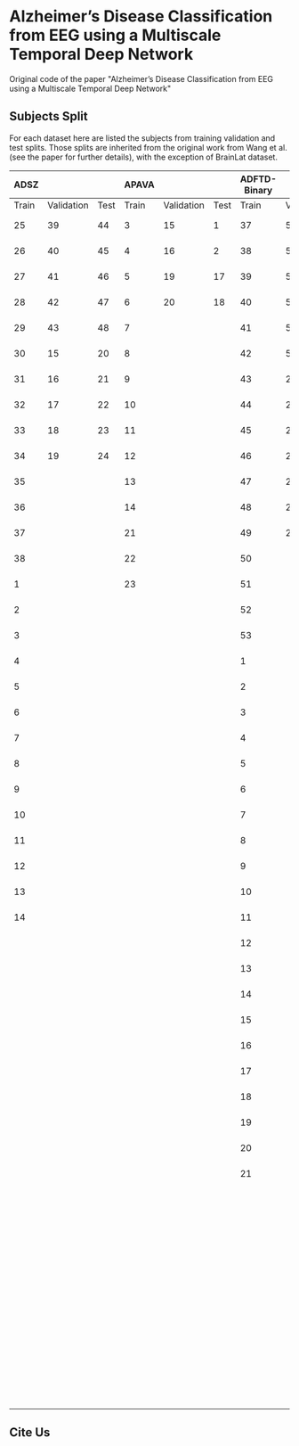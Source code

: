 # Alzheimer’s Disease Classification from EEG using a Multiscale Temporal Deep Network

Original code of the paper "Alzheimer’s Disease Classification from EEG using a Multiscale Temporal Deep Network"

## Subjects Split

For each dataset here are listed the subjects from training validation and test splits. Those splits are inherited from the original work from Wang et al. (see the paper for further details), with the exception of BrainLat dataset.

| ADSZ   |            |      | APAVA  |            |      | ADFTD-Binary |            |      | ADFTD  |            |      | BrainLat           |                    |                    |
|--------|------------|------|--------|------------|------|--------------|------------|------|--------|------------|------|--------------------|--------------------|--------------------|
| Train  | Validation | Test | Train  | Validation | Test | Train        | Validation | Test | Train  | Validation | Test | Train              | Validation         | Test               |
| 25     | 39         | 44   | 3      | 15         | 1    | 37           | 54         | 60   | 37     | 54         | 60   | 1_AD_AR_sub-30020  | 1_AD_AR_sub-30009  | 1_AD_CL_sub-30005  |
| 26     | 40         | 45   | 4      | 16         | 2    | 38           | 55         | 61   | 38     | 55         | 61   | 1_AD_CL_sub-30007  | 1_AD_CL_sub-30028  | 1_AD_CL_sub-30030  |
| 27     | 41         | 46   | 5      | 19         | 17   | 39           | 56         | 62   | 39     | 56         | 62   | 1_AD_AR_sub-30008  | 1_AD_CL_sub-30033  | 1_AD_AR_sub-30004  |
| 28     | 42         | 47   | 6      | 20         | 18   | 40           | 57         | 63   | 40     | 57         | 63   | 1_AD_AR_sub-30001  | 1_AD_CL_sub-30016  | 1_AD_CL_sub-30035  |
| 29     | 43         | 48   | 7      |            |      | 41           | 58         | 64   | 41     | 58         | 64   | 1_AD_AR_sub-30015  | 1_AD_AR_sub-30018  | 1_AD_CL_sub-30019  |
| 30     | 15         | 20   | 8      |            |      | 42           | 59         | 65   | 42     | 59         | 65   | 1_AD_CL_sub-30025  | 1_AD_CL_sub-30024  | 1_AD_AR_sub-30017  |
| 31     | 16         | 21   | 9      |            |      | 43           | 22         | 29   | 43     | 79         | 84   | 1_AD_AR_sub-30002  | 1_AD_AR_sub-30011  | 1_AD_CL_sub-30027  |
| 32     | 17         | 22   | 10     |            |      | 44           | 23         | 30   | 44     | 80         | 85   | 1_AD_CL_sub-30034  | 5_HC_CL_sub-100014 | 5_HC_CL_sub-10005  |
| 33     | 18         | 23   | 11     |            |      | 45           | 24         | 31   | 45     | 81         | 86   | 1_AD_CL_sub-30010  | 5_HC_AR_sub-100024 | 5_HC_AR_sub-100018 |
| 34     | 19         | 24   | 12     |            |      | 46           | 25         | 32   | 46     | 82         | 87   | 1_AD_AR_sub-30013  | 5_HC_AR_sub-100020 | 5_HC_CL_sub-100011 |
| 35     |            |      | 13     |            |      | 47           | 26         | 33   | 47     | 83         | 88   | 1_AD_AR_sub-30012  | 5_HC_AR_sub-10006  | 5_HC_AR_sub-10002  |
| 36     |            |      | 14     |            |      | 48           | 27         | 34   | 48     | 22         | 29   | 1_AD_AR_sub-30031  | 5_HC_CL_sub-100037 | 5_HC_CL_sub-100029 |
| 37     |            |      | 21     |            |      | 49           | 28         | 35   | 49     | 23         | 30   | 1_AD_AR_sub-30026  | 5_HC_CL_sub-100034 | 5_HC_AR_sub-100031 |
| 38     |            |      | 22     |            |      | 50           |            | 36   | 50     | 24         | 31   | 1_AD_AR_sub-30029  |                    |                    |
| 1      |            |      | 23     |            |      | 51           |            |      | 51     | 25         | 32   | 1_AD_AR_sub-30022  |                    |                    |
| 2      |            |      |        |            |      | 52           |            |      | 52     | 26         | 33   | 1_AD_CL_sub-30003  |                    |                    |
| 3      |            |      |        |            |      | 53           |            |      | 53     | 27         | 34   | 1_AD_CL_sub-30014  |                    |                    |
| 4      |            |      |        |            |      | 1            |            |      | 66     | 28         | 35   | 1_AD_CL_sub-30023  |                    |                    |
| 5      |            |      |        |            |      | 2            |            |      | 67     |            | 36   | 1_AD_CL_sub-30032  |                    |                    |
| 6      |            |      |        |            |      | 3            |            |      | 68     |            |      | 1_AD_CL_sub-30006  |                    |                    |
| 7      |            |      |        |            |      | 4            |            |      | 69     |            |      | 1_AD_CL_sub-30021  |                    |                    |
| 8      |            |      |        |            |      | 5            |            |      | 70     |            |      | 5_HC_AR_sub-10004  |                    |                    |
| 9      |            |      |        |            |      | 6            |            |      | 71     |            |      | 5_HC_AR_sub-10009  |                    |                    |
| 10     |            |      |        |            |      | 7            |            |      | 72     |            |      | 5_HC_AR_sub-100035 |                    |                    |
| 11     |            |      |        |            |      | 8            |            |      | 73     |            |      | 5_HC_AR_sub-100015 |                    |                    |
| 12     |            |      |        |            |      | 9            |            |      | 74     |            |      | 5_HC_CL_sub-100016 |                    |                    |
| 13     |            |      |        |            |      | 10           |            |      | 75     |            |      | 5_HC_AR_sub-100028 |                    |                    |
| 14     |            |      |        |            |      | 11           |            |      | 76     |            |      | 5_HC_AR_sub-10003  |                    |                    |
|        |            |      |        |            |      | 12           |            |      | 77     |            |      | 5_HC_CL_sub-100017 |                    |                    |
|        |            |      |        |            |      | 13           |            |      | 78     |            |      | 5_HC_AR_sub-100022 |                    |                    |
|        |            |      |        |            |      | 14           |            |      | 1      |            |      | 5_HC_AR_sub-10007  |                    |                    |
|        |            |      |        |            |      | 15           |            |      | 2      |            |      | 5_HC_AR_sub-100033 |                    |                    |
|        |            |      |        |            |      | 16           |            |      | 3      |            |      | 5_HC_CL_sub-100010 |                    |                    |
|        |            |      |        |            |      | 17           |            |      | 4      |            |      | 5_HC_AR_sub-100038 |                    |                    |
|        |            |      |        |            |      | 18           |            |      | 5      |            |      | 5_HC_AR_sub-100026 |                    |                    |
|        |            |      |        |            |      | 19           |            |      | 6      |            |      | 5_HC_CL_sub-100021 |                    |                    |
|        |            |      |        |            |      | 20           |            |      | 7      |            |      | 5_HC_CL_sub-10001  |                    |                    |
|        |            |      |        |            |      | 21           |            |      | 8      |            |      | 5_HC_CL_sub-10008  |                    |                    |
|        |            |      |        |            |      |              |            |      | 9      |            |      | 5_HC_CL_sub-100043 |                    |                    |
|        |            |      |        |            |      |              |            |      | 10     |            |      | 5_HC_AR_sub-100012 |                    |                    |
|        |            |      |        |            |      |              |            |      | 11     |            |      | 5_HC_AR_sub-100030 |                    |                    |
|        |            |      |        |            |      |              |            |      | 12     |            |      |                    |                    |                    |
|        |            |      |        |            |      |              |            |      | 13     |            |      |                    |                    |                    |
|        |            |      |        |            |      |              |            |      | 14     |            |      |                    |                    |                    |
|        |            |      |        |            |      |              |            |      | 15     |            |      |                    |                    |                    |
|        |            |      |        |            |      |              |            |      | 16     |            |      |                    |                    |                    |
|        |            |      |        |            |      |              |            |      | 17     |            |      |                    |                    |                    |
|        |            |      |        |            |      |              |            |      | 18     |            |      |                    |                    |                    |
|        |            |      |        |            |      |              |            |      | 19     |            |      |                    |                    |                    |
|        |            |      |        |            |      |              |            |      | 20     |            |      |                    |                    |                    |
|        |            |      |        |            |      |              |            |      | 21     |            |      |                    |                    |                    |



## Cite Us

```
```
